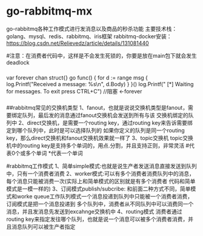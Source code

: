 # go-rabbitmq-mx
go-rabbitmq各种工作模式进行发消息以及商品的秒杀功能
主要技术栈：golang、mysql、redis、rabbitmq、iris框架
rabbitmq-docker安装：https://blog.csdn.net/Relievedz/article/details/131081440

#注意：在消费者代码中，这样是不会发生死锁的，你要是放在main包下就会发生deadlock
###
var forever chan struct{}
	go func() {
		for d := range msg {
			log.Printf("Received a message: %s\n", d.Body)
		}
	}()
	log.Printf(" [*] Waiting for messages. To exit press CTRL+C")
	//阻塞
	<-forever
###

##rabbitmq常见的交换机类型
1、fanout，也就是说说交换机类型是fanout，需要绑定队列，最后发的消息通过fanout交换机会发送到所有与该
交换机绑定的队列中
2、direct交换机，是需要一个routing key，通过routing key来告诉需要绑定到哪个队列中，此时是可以选择队列的
如果你定义的队列是同一个routing key，那么direct交换机和fanout交换机效果就一样了
3、topic交换机
topic交换机中的routing key是支持多个单词的，用点.分割，并且支持正则，非常灵活
#代表0个或多个单词
*代表一个单词

#rabbitmq工作模式
1、简单simple模式:也就是说生产者发送消息直接发送到队列中，只有一个消费者消费
2、worker模式:可以有多个消费者消费队列中的消息，每个消息只能被消费一次(实际上和简单模式的区别就是有多个消费者
代码和简单模式是一模一样的)
3、订阅模式publish/subcribe:
和前面二种方式不同，简单模式和worke queue工作队列模式一个消息投递到队列中只能被一个消费者消费，订阅模式是把一个消息投递到
多个队列中，消费者从不同队列中可以消费同一个消息，并且发消息先发送到excahnge交换机中
4、routing模式
消费者通过routing key来指定发往哪个队列，也就是说一个消息可以被多个消费者消费，并且消息队列可以被生产者指定


